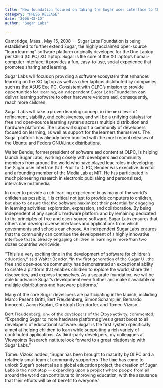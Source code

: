 ```yaml
---
title: "New foundation focused on taking the Sugar user interface to the next level of usability and utility"
category: "PRESS RELEASE"
date: "2008-05-15"
author: "Sugar Labs"

---
```

<!-- markdownlint-disable -->

Cambridge, Mass., May 15, 2008 — Sugar Labs Foundation is being established to further extend Sugar, the highly acclaimed open-source “learn learning” software platform originally developed for the One Laptop per Child (OLPC) XO laptop. Sugar is the core of the XO laptop’s human-computer interface; it provides a fun, easy-to-use, social experience that promotes sharing and learning.

Sugar Labs will focus on providing a software ecosystem that enhances learning on the XO laptop as well as other laptops distributed by companies such as the ASUS Eee PC. Consistent with OLPC’s mission to provide opportunities for learning, an independent Sugar Labs Foundation can deliver learning software to other hardware vendors and, consequently, reach more children.

Sugar Labs will take a proven learning concept to the next level of refinement, stability, and cohesiveness, and will be a unifying catalyst for free and open-source learning systems across multiple distribution and hardware platforms. The Labs will support a community of developers focused on learning, as well as support for the learners themselves. The Sugar platform has already been bundled with the most recent releases of the Ubuntu and Fedora GNU/Linux distributions.

Walter Bender, former president of software and content at OLPC, is helping launch Sugar Labs, working closely with developers and community members from around the world who have played lead roles in developing the Sugar user interface (UI). Prior to OLPC, Bender was executive director and a founding member of the Media Lab at MIT. He has participated in much pioneering research in electronic publishing and personalized, interactive multimedia.

In order to provide a rich learning experience to as many of the world’s children as possible, it is critical not just to provide computers to children, but also to ensure that the software maximizes their potential for engaging in learning activities: exploration, expression, and collaboration. By being independent of any specific hardware platform and by remaining dedicated to the principles of free and open-source software, Sugar Labs ensures that others can develop diverse interfaces and applications from which governments and schools can choose. An independent Sugar Labs ensures that the community can continue the development of a highly innovative interface that is already engaging children in learning in more than two dozen countries worldwide.

“This is a very exciting time in the development of software for children’s education,” said Walter Bender. “In the first generation of the Sugar UI, the free and open-source community has demonstrated an exceptional ability to create a platform that enables children to explore the world, share their discoveries, and express themselves. As a separate foundation, we will be able to advance Sugar’s development even further and make it available on multiple distributions and hardware platforms.”

Many of the core Sugar developers are participating in the launch, including Marco Pesenti Gritti, Bert Freudenberg, Simon Schampijer, Bernardo Innocenti, Aaron Kaplan, Christoph Derndorfer, and Tomeu Vizoso.

Bert Freudenberg, one of the developers of the Etoys activity, commented, “Expanding Sugar to more hardware platforms gives a great boost to all developers of educational software. Sugar is the first system specifically aimed at helping children to learn while supporting a rich variety of contributed applications. As third-party developers, my colleagues at Viewpoints Research Institute look forward to a great relationship with Sugar Labs.”

Tomeu Vizoso added, “Sugar has been brought to maturity by OLPC and a relatively small team of community supporters. The time has come to unlock Sugar’s potential as a global education project; the creation of Sugar Labs is the next step — expanding upon a project where people from all around the world can contribute to improving education, with the assurance that their efforts will be of benefit to everyone.”
